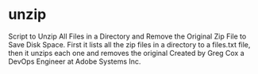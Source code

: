 # unzip
Script to Unzip All Files in a Directory and Remove the Original Zip File to Save Disk Space.
First it lists all the zip files in a directory to a files.txt file, then it unzips each one and removes the original
Created by Greg Cox a DevOps Engineer at Adobe Systems Inc.

